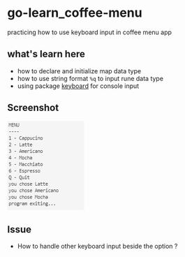 # go-learn_coffee-menu
practicing how to use keyboard input in coffee menu app


## what's learn here
* how to declare and initialize map data type
* how to use string format `%q` to input rune data type
* using package [keyboard](https://github.com/eiannone/keyboard) for console input

## Screenshot
![Screenshot of Coffee Menu Apps](https://github.com/aysf/go-learn_coffee-menu/blob/master/preview.PNG)

## Issue
* How to handle other keyboard input beside the option ?
